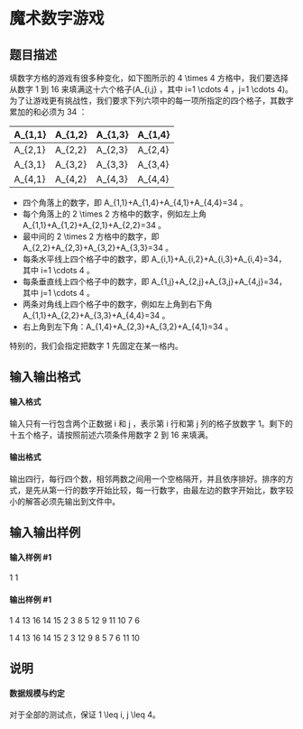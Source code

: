 
# 魔术数字游戏
## 题目描述
填数字方格的游戏有很多种变化，如下图所示的 4 \times 4 方格中，我们要选择从数字 1 到 16 来填满这十六个格子(A_{i,j} ，其中 i=1 \cdots 4 ，j=1 \cdots 4)。为了让游戏更有挑战性，我们要求下列六项中的每一项所指定的四个格子，其数字累加的和必须为 34 ：

| A_{1,1} | A_{1,2} | A_{1,3} |  A_{1,4}|
| :----------- | :----------- | :----------- | :----------- |
| A_{2,1} | A_{2,2} | A_{2,3} | A_{2,4} |
| A_{3,1} | A_{3,2} | A_{3,3} | A_{3,4} |
| A_{4,1} | A_{4,2} | A_{4,3} | A_{4,4} |

- 四个角落上的数字，即 A_{1,1}+A_{1,4}+A_{4,1}+A_{4,4}=34 。
- 每个角落上的 2 \times 2 方格中的数字，例如左上角 A_{1,1}+A_{1,2}+A_{2,1}+A_{2,2}=34 。
- 最中间的 2 \times 2 方格中的数字，即 A_{2,2}+A_{2,3}+A_{3,2}+A_{3,3}=34 。
- 每条水平线上四个格子中的数字，即 A_{i,1}+A_{i,2}+A_{i,3}+A_{i,4}=34，其中 i=1 \cdots 4 。
- 每条垂直线上四个格子中的数字，即 A_{1,j}+A_{2,j}+A_{3,j}+A_{4,j}=34，其中 j=1 \cdots 4 。
- 两条对角线上四个格子中的数字，例如左上角到右下角 A_{1,1}+A_{2,2}+A_{3,3}+A_{4,4}=34 。
- 右上角到左下角：A_{1,4}+A_{2,3}+A_{3,2}+A_{4,1}=34 。

特别的，我们会指定把数字 1 先固定在某一格内。
## 输入输出格式
#### 输入格式

输入只有一行包含两个正数据 i 和 j ，表示第 i 行和第 j 列的格子放数字 1。剩下的十五个格子，请按照前述六项条件用数字 2 到 16 来填满。
#### 输出格式

输出四行，每行四个数，相邻两数之间用一个空格隔开，并且依序排好。排序的方式，是先从第一行的数字开始比较，每一行数字，由最左边的数字开始比，数字较小的解答必须先输出到文件中。
## 输入输出样例
#### 输入样例 #1
1 1

#### 输出样例 #1
1 4 13 16
14 15 2 3
8 5 12 9
11 10 7 6

1 4 13 16
14 15 2 3
12 9 8 5
7 6 11 10

## 说明
#### 数据规模与约定 
对于全部的测试点，保证 1 \leq i, j \leq 4。

